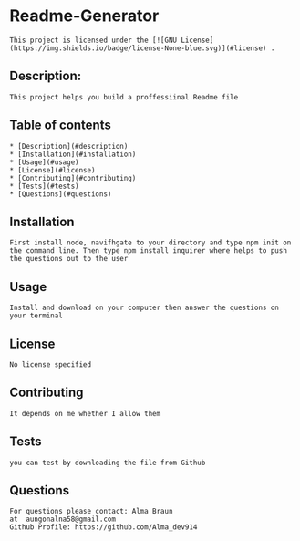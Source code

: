 # Readme-Generator

    This project is licensed under the [![GNU License](https://img.shields.io/badge/license-None-blue.svg)](#license) .
        
## Description:
    This project helps you build a proffessiinal Readme file
        
        
## Table of contents
    * [Description](#description)
    * [Installation](#installation)
    * [Usage](#usage)
    * [License](#license)
    * [Contributing](#contributing)
    * [Tests](#tests)
    * [Questions](#questions)
        
## Installation
    First install node, navifhgate to your directory and type npm init on the command line. Then type npm install inquirer where helps to push the questions out to the user

## Usage

    Install and download on your computer then answer the questions on your terminal
    
## License
    No license specified
    
## Contributing
    It depends on me whether I allow them 
    
## Tests
    you can test by downloading the file from Github
    
## Questions
    For questions please contact: Alma Braun
    at  aungonalna58@gmail.com
    Github Profile: https://github.com/Alma_dev914 